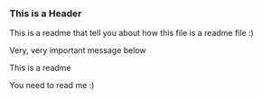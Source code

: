 ### This is a Header
This is a readme that tell you about how this file is a readme file :)

Very, very important message below

This is a readme

You need to read me :)

